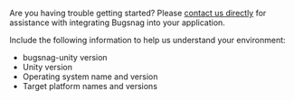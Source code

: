 Are you having trouble getting started?
Please [contact us directly](mailto:support@bugsnag.com) for assistance with integrating Bugsnag into your application.

Include the following information to help us understand your environment:

* bugsnag-unity version
* Unity version
* Operating system name and version
* Target platform names and versions
